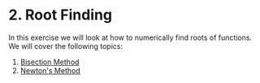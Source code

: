# 2. Root Finding

In this exercise we will look at how to numerically find roots of functions. We will cover the following topics:
1. [Bisection Method](bisection-method)
2. [Newton's Method](newtons-method)




